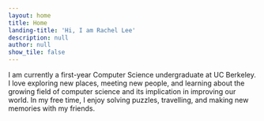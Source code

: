 ```yaml
---
layout: home
title: Home
landing-title: 'Hi, I am Rachel Lee'
description: null
author: null
show_tile: false
---
```


I am currently a first-year Computer Science undergraduate at UC Berkeley. I love exploring new places, meeting new people, and learning about the growing field of computer science and its implication in improving our world. In my free time, I enjoy solving puzzles, travelling, and making new memories with my friends. 
